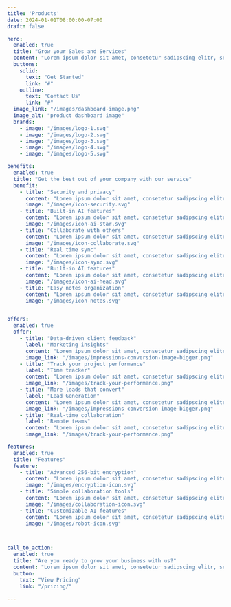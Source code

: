 ```yaml
---
title: 'Products'
date: 2024-01-01T08:00:00-07:00
draft: false

hero:
  enabled: true
  title: "Grow your Sales and Services"
  content: "Lorem ipsum dolor sit amet, consetetur sadipscing elitr, sed diam nonumy eirmod tempor invidunt ut labore et dolore magna aliquyam erat."
  buttons:
    solid:
      text: "Get Started"
      link: "#"
    outline:
      text: "Contact Us"
      link: "#"
  image_link: "/images/dashboard-image.png"
  image_alt: "product dashboard image"
  brands:
    - image: "/images/logo-1.svg"
    - image: "/images/logo-2.svg"
    - image: "/images/logo-3.svg"
    - image: "/images/logo-4.svg"
    - image: "/images/logo-5.svg"

benefits:
  enabled: true
  title: "Get the best out of your company with our service"
  benefit:
    - title: "Security and privacy"
      content: "Lorem ipsum dolor sit amet, consetetur sadipscing elitr, sed diam nonumy eirmod tempor."
      image: "/images/icon-security.svg"
    - title: "Built-in AI features"
      content: "Lorem ipsum dolor sit amet, consetetur sadipscing elitr, sed diam nonumy eirmod tempor."
      image: "/images/icon-ai-star.svg"
    - title: "Collaborate with others"
      content: "Lorem ipsum dolor sit amet, consetetur sadipscing elitr, sed diam nonumy eirmod tempor."
      image: "/images/icon-collaborate.svg"
    - title: "Real time sync"
      content: "Lorem ipsum dolor sit amet, consetetur sadipscing elitr, sed diam nonumy eirmod tempor."
      image: "/images/icon-sync.svg"
    - title: "Built-in AI features"
      content: "Lorem ipsum dolor sit amet, consetetur sadipscing elitr, sed diam nonumy eirmod tempor."
      image: "/images/icon-ai-head.svg"
    - title: "Easy notes organization"
      content: "Lorem ipsum dolor sit amet, consetetur sadipscing elitr, sed diam nonumy eirmod tempor."
      image: "/images/icon-notes.svg"


offers:
  enabled: true
  offer:
    - title: "Data-driven client feedback"
      label: "Marketing insights"
      content: "Lorem ipsum dolor sit amet, consetetur sadipscing elitr, sed diam nonumy eirmod tempor invidunt ut labore et dolore magna aliquyam erat, sed diam voluptua invidunt ut labore. At dolore magna aliquyam erat, sed diam voluptua invid unt ut labore."
      image_link: "/images/impressions-conversion-image-bigger.png"
    - title: "Track your project performance"
      label: "Time tracker"
      content: "Lorem ipsum dolor sit amet, consetetur sadipscing elitr, sed diam nonumy eirmod tempor invidunt ut labore et dolore magna aliquyam erat, sed diam voluptua invidunt ut labore. At dolore magna aliquyam erat, sed diam voluptua invid unt ut labore."
      image_link: "/images/track-your-performance.png"
    - title: "More leads that convert"
      label: "Lead Generation"
      content: "Lorem ipsum dolor sit amet, consetetur sadipscing elitr, sed diam nonumy eirmod tempor invidunt ut labore et dolore magna aliquyam erat, sed diam voluptua invidunt ut labore. At dolore magna aliquyam erat, sed diam voluptua invid unt ut labore."
      image_link: "/images/impressions-conversion-image-bigger.png"
    - title: "Real-time collaboration"
      label: "Remote teams"
      content: "Lorem ipsum dolor sit amet, consetetur sadipscing elitr, sed diam nonumy eirmod tempor invidunt ut labore et dolore magna aliquyam erat, sed diam voluptua invidunt ut labore. At dolore magna aliquyam erat, sed diam voluptua invid unt ut labore."
      image_link: "/images/track-your-performance.png"

features:
  enabled: true
  title: "Features"
  feature:
    - title: "Advanced 256-bit encryption"
      content: "Lorem ipsum dolor sit amet, consetetur sadipscing elitr, sed diam nonumy eirmod tempor."
      image: "/images/encryption-icon.svg"
    - title: "Simple collaboration tools"
      content: "Lorem ipsum dolor sit amet, consetetur sadipscing elitr, sed diam nonumy eirmod tempor."
      image: "/images/collaboration-icon.svg"
    - title: "Customizable AI features"
      content: "Lorem ipsum dolor sit amet, consetetur sadipscing elitr, sed diam nonumy eirmod tempor."
      image: "/images/robot-icon.svg"



call_to_action:
  enabled: true
  title: "Are you ready to grow your business with us?"
  content: "Lorem ipsum dolor sit amet, consetetur sadipscing elitr, sed diam nonumy."
  button:
    text: "View Pricing"
    link: "/pricing/"

---
```

